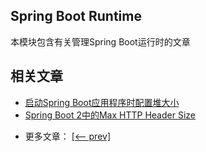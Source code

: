 ## Spring Boot Runtime

本模块包含有关管理Spring Boot运行时的文章

## 相关文章

+ [启动Spring Boot应用程序时配置堆大小](http://tu-yucheng.github.io/springboot/2023/05/12/spring-boot-heap-size.html)
+ [Spring Boot 2中的Max HTTP Header Size](http://tu-yucheng.github.io/springboot/2023/05/12/spring-boot-max-http-header-size.html)

- 更多文章： [[<-- prev]](../spring-boot-runtime-1/README.md)